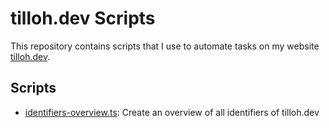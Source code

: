 # tilloh.dev Scripts
This repository contains scripts that I use to automate tasks on my website [tilloh.dev](https://tilloh.dev).

## Scripts

- [identifiers-overview.ts](./identifiers-overview.ts): Create an overview of all identifiers of tilloh.dev

